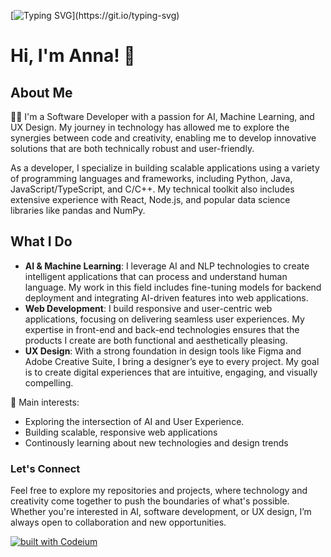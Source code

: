 [![Typing SVG](https://readme-typing-svg.demolab.com?font=VT323&size=50&duration=4000&pause=100&color=3AF7DF&center=true&vCenter=true&multiline=true&random=false&width=1000&height=250&lines=Username%3A+Anna+Terzian;Password%3A+**********;Signing+in+.+.+.+.+.+.;Hello+World!)](https://git.io/typing-svg)

# Hi, I'm Anna! 👋

## About Me
👨‍💻 I'm a Software Developer with a passion for AI, Machine Learning, and UX Design. My journey in technology has allowed me to explore the synergies between code and creativity, enabling me to develop innovative solutions that are both technically robust and user-friendly.

As a developer, I specialize in building scalable applications using a variety of programming languages and frameworks, including Python, Java, JavaScript/TypeScript, and C/C++. My technical toolkit also includes extensive experience with React, Node.js, and popular data science libraries like pandas and NumPy.

## What I Do
- **AI & Machine Learning**: I leverage AI and NLP technologies to create intelligent applications that can process and understand human language. My work in this field includes fine-tuning models for backend deployment and integrating AI-driven features into web applications.
- **Web Development**: I build responsive and user-centric web applications, focusing on delivering seamless user experiences. My expertise in front-end and back-end technologies ensures that the products I create are both functional and aesthetically pleasing.
- **UX Design**: With a strong foundation in design tools like Figma and Adobe Creative Suite, I bring a designer’s eye to every project. My goal is to create digital experiences that are intuitive, engaging, and visually compelling.

🌟 Main interests: 
- Exploring the intersection of AI and User Experience.
- Building scalable, responsive web applications
- Continously learning about new technologies and design trends

### Let's Connect
Feel free to explore my repositories and projects, where technology and creativity come together to push the boundaries of what's possible. Whether you're interested in AI, software development, or UX design, I’m always open to collaboration and new opportunities.

[![built with Codeium](https://codeium.com/badges/main)](https://codeium.com)


<!--
**annaterzian/annaterzian** is a ✨ _special_ ✨ repository because its `README.md` (this file) appears on your GitHub profile.

Here are some ideas to get you started:

- 🔭 I’m currently working on ...
- 🌱 I’m currently learning ...
- 👯 I’m looking to collaborate on ...
- 🤔 I’m looking for help with ...
- 💬 Ask me about ...
- 📫 How to reach me: ...
- 😄 Pronouns: ...
- ⚡ Fun fact: ...
![PyTorch](https://img.shields.io/badge/PyTorch-%23EE4C2C.svg?style=for-the-badge&logo=PyTorch&logoColor=white)
![Adobe](https://img.shields.io/badge/adobe-%23FF0000.svg?style=for-the-badge&logo=adobe&logoColor=white)
![BuyMeACoffee](https://img.shields.io/badge/Buy%20Me%20a%20Coffee-ffdd00?style=for-the-badge&logo=buy-me-a-coffee&logoColor=black)
-->
